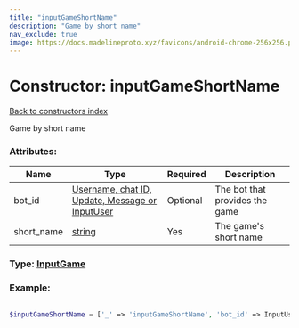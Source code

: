 ```yaml
---
title: "inputGameShortName"
description: "Game by short name"
nav_exclude: true
image: https://docs.madelineproto.xyz/favicons/android-chrome-256x256.png
---
```

# Constructor: inputGameShortName  
[Back to constructors index](/API_docs/constructors/index.html)



Game by short name

### Attributes:

| Name     |    Type       | Required | Description |
|----------|---------------|----------|-------------|
|bot\_id|[Username, chat ID, Update, Message or InputUser](/API_docs/types/InputUser.html) | Optional|The bot that provides the game|
|short\_name|[string](/API_docs/types/string.html) | Yes|The game's short name|



### Type: [InputGame](/API_docs/types/InputGame.html)


### Example:

```php

$inputGameShortName = ['_' => 'inputGameShortName', 'bot_id' => InputUser, 'short_name' => 'string'];
```  
